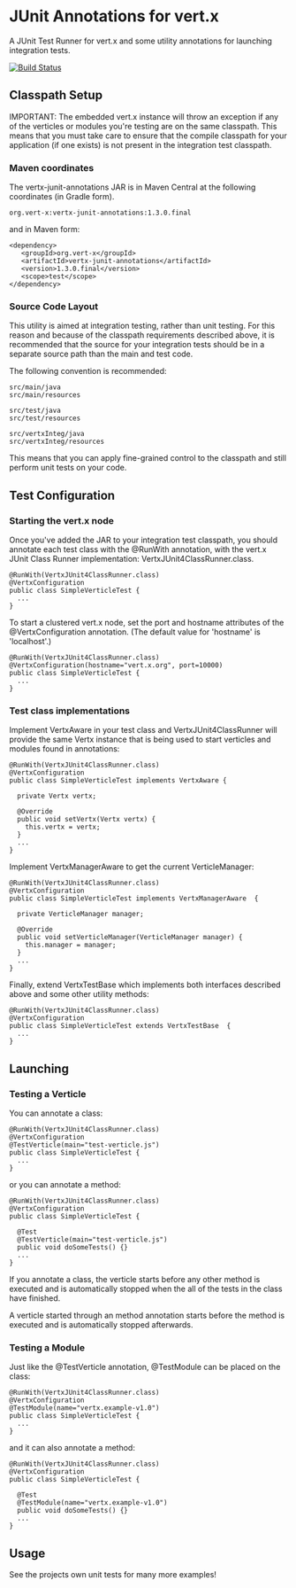# JUnit Annotations for vert.x

A JUnit Test Runner for vert.x and some utility annotations for launching integration tests.

[![Build Status](https://travis-ci.org/vert-x/vertx-junit-annotations.png?branch=master)](https://travis-ci.org/vert-x/vertx-junit-annotations)

## Classpath Setup

IMPORTANT: The embedded vert.x instance will throw an exception if any of the verticles or modules you're testing are on the same classpath.  This means that you must take care to ensure that the compile classpath for your application (if one exists) is not present in the integration test classpath.

### Maven coordinates

The vertx-junit-annotations JAR is in Maven Central at the following coordinates (in Gradle form).

    org.vert-x:vertx-junit-annotations:1.3.0.final

and in Maven form:

    <dependency>
       <groupId>org.vert-x</groupId>
       <artifactId>vertx-junit-annotations</artifactId>
       <version>1.3.0.final</version>
       <scope>test</scope>
    </dependency>


### Source Code Layout

This utility is aimed at integration testing, rather than unit testing.  For this reason and because of the classpath requirements described above, it is recommended that the source for your integration tests should be in a separate source path than the main and test code.

The following convention is recommended:

    src/main/java
    src/main/resources

    src/test/java
    src/test/resources

    src/vertxInteg/java
    src/vertxInteg/resources

This means that you can apply fine-grained control to the classpath and still perform unit tests on your code.

## Test Configuration

### Starting the vert.x node

Once you've added the JAR to your integration test classpath, you should annotate each test class with the @RunWith annotation, with the vert.x JUnit Class Runner implementation: VertxJUnit4ClassRunner.class.

    @RunWith(VertxJUnit4ClassRunner.class)
    @VertxConfiguration
    public class SimpleVerticleTest {
      ...
    }

To start a clustered vert.x node, set the port and hostname attributes of the @VertxConfiguration annotation. (The default value for 'hostname' is 'localhost'.)

    @RunWith(VertxJUnit4ClassRunner.class)
    @VertxConfiguration(hostname="vert.x.org", port=10000)
    public class SimpleVerticleTest {
      ...
    }

### Test class implementations

Implement VertxAware in your test class and VertxJUnit4ClassRunner will provide the same Vertx instance that is being used to start verticles and modules found in annotations:

    @RunWith(VertxJUnit4ClassRunner.class)
    @VertxConfiguration
    public class SimpleVerticleTest implements VertxAware {

      private Vertx vertx;

      @Override
      public void setVertx(Vertx vertx) {
        this.vertx = vertx;
      }
      ...
    }

Implement VertxManagerAware to get the current VerticleManager:

    @RunWith(VertxJUnit4ClassRunner.class)
    @VertxConfiguration
    public class SimpleVerticleTest implements VertxManagerAware  {

      private VerticleManager manager;

      @Override
      public void setVerticleManager(VerticleManager manager) {
        this.manager = manager;
      }
      ...
    }

Finally, extend VertxTestBase which implements both interfaces described above and some other utility methods:

    @RunWith(VertxJUnit4ClassRunner.class)
    @VertxConfiguration
    public class SimpleVerticleTest extends VertxTestBase  {
      ...
    }

## Launching

### Testing a Verticle

You can annotate a class:

    @RunWith(VertxJUnit4ClassRunner.class)
    @VertxConfiguration
    @TestVerticle(main="test-verticle.js")
    public class SimpleVerticleTest {
      ...
    }

or you can annotate a method:

    @RunWith(VertxJUnit4ClassRunner.class)
    @VertxConfiguration
    public class SimpleVerticleTest {

      @Test
      @TestVerticle(main="test-verticle.js")
      public void doSomeTests() {}
      ...
    }

If you annotate a class, the verticle starts before any other method is executed and is automatically stopped when the all of the tests in the class have finished.

A verticle started through an method annotation starts before the method is executed and is automatically stopped afterwards.

### Testing a Module

Just like the @TestVerticle annotation, @TestModule can be placed on the class:

    @RunWith(VertxJUnit4ClassRunner.class)
    @VertxConfiguration
    @TestModule(name="vertx.example-v1.0")
    public class SimpleVerticleTest {
      ...
    }

and it can also annotate a method:

    @RunWith(VertxJUnit4ClassRunner.class)
    @VertxConfiguration
    public class SimpleVerticleTest {

      @Test
      @TestModule(name="vertx.example-v1.0")
      public void doSomeTests() {}
      ...
    }

## Usage

See the projects own unit tests for many more examples!
